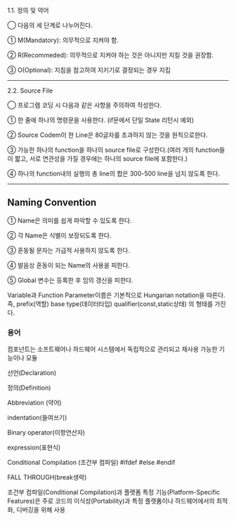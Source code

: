 1.1. 정의 및 약어

◯ 다음의 세 단계로 나누어진다. 

① M(Mandatory): 의무적으로 지켜야 함.

② R(Recommeded): 의무적으로 지켜야 하는 것은 아니지만 지킬 것을 권장함.

③ O(Optional): 지침을 참고하여 지키기로 결정되는 경우 지킴
***

2.2. Source File

◯ 프로그램 코딩 시 다음과 같은 사항을 주의하여 작성한다.

① 한 줄에 하나의 명령문을 사용한다. (if문에서 단일 State 리턴시 예외)
  
② Source Codem이 한 Line은 80글자를 초과하지 않는 것을 원칙으로한다.

③ 가능한 하나의 function을 하나의 source file로 구성한다.(여러 개의 function들이 짧고, 서로 연관성을 가질 경우에는 하나의 source file에 포함한다.)

④ 하나의 function내의 실행의 총 line의 합은 300-500 line을 넘지 않도록 한다.
***

## Naming Convention
① Name은 의미를 쉽게 파악할 수 있도록 한다.

② 각 Name은 식별이 보장되도록 한다.

③ 혼동될 문자는 가급적 사용하지 않도록 한다.

④ 발음상 혼동이 되는 Name의 사용을 피한다.

⑤ Global 변수는 등록한 후 임의 갱신을 피한다.

Variable과 Function Parameter이름은 기본적으로 Hungarian notation을 따른다. 즉, prefix(역할) base type(데이터타입) qualifier(const,static상태) 의 형태를 가진다.


### 용어
컴포넌트는 소프트웨어나 하드웨어 시스템에서 독립적으로 관리되고 재사용 가능한 기능이나 모듈

선언(Declaration)	

정의(Definition)

Abbreviation (약어)

indentation(들여쓰기)

Binary operator(이항연산자)

expression(표현식)

Conditional Compilation (조건부 컴파일) #ifdef #else #endif

FALL THROUGH(break생략)

조건부 컴파일(Conditional Compilation)과 플랫폼 특정 기능(Platform-Specific Features)은 주로 코드의 이식성(Portability)과 특정 플랫폼이나 하드웨어에서의 최적화, 디버깅을 위해 사용
